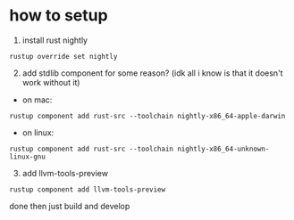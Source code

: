 # how to setup 
1. install rust nightly
```
rustup override set nightly
```

2. add stdlib component for some reason? (idk all i know is that it doesn't work without it)

- on mac:
```
rustup component add rust-src --toolchain nightly-x86_64-apple-darwin
```

- on linux:
```
rustup component add rust-src --toolchain nightly-x86_64-unknown-linux-gnu
```

3. add llvm-tools-preview
```
rustup component add llvm-tools-preview
```

done then just build and develop
